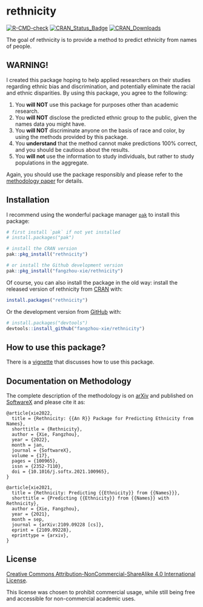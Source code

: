 
<!-- README.md is generated from README.Rmd. Please edit that file -->
<!-- # ```{r, echo = FALSE, results = "hide", message = FALSE} -->
<!-- # suppressMessages(library(badger)) -->
<!-- # ``` -->

# rethnicity

<!-- badges: start -->
<!-- # ```{r, echo = FALSE, results = "asis"} -->
<!-- # cat( -->
<!-- #   badge_cran_release("rethnicity", "green"), -->
<!-- #   badge_cran_download("rethnicity", "grand-total", "green"), -->
<!-- #   badge_cran_checks("rethnicity"), -->
<!-- #   badge_last_commit("fangzhou-xie/rethnicity") -->
<!-- # ) -->
<!-- # ``` -->

[![R-CMD-check](https://github.com/fangzhou-xie/rethnicity/actions/workflows/R-CMD-check.yaml/badge.svg)](https://github.com/fangzhou-xie/rethnicity/actions/workflows/R-CMD-check.yaml)
[![CRAN_Status_Badge](http://www.r-pkg.org/badges/version/rethnicity)](https://CRAN.R-project.org/package=rethnicity)
[![CRAN_Downloads](http://cranlogs.r-pkg.org/badges/grand-total/rethnicity)](https://CRAN.R-project.org/package=rethnicity)
<!-- [![License: MIT](https://img.shields.io/badge/License-MIT-yellow.svg)](https://opensource.org/licenses/MIT) -->
<!-- badges: end -->

The goal of rethnicity is to provide a method to predict ethnicity from
names of people.

## WARNING!

I created this package hoping to help applied researchers on their
studies regarding ethnic bias and discrimination, and potentially
eliminate the racial and ethnic disparities. By using this package, you
agree to the following:

1.  You **will NOT** use this package for purposes other than academic
    research.
2.  You **will NOT** disclose the predicted ethnic group to the public,
    given the names data you might have.
3.  You **will NOT** discriminate anyone on the basis of race and color,
    by using the methods provided by this package.
4.  You **understand** that the method cannot make predictions 100%
    correct, and you should be cautious about the results.
5.  You **will not** use the information to study individuals, but
    rather to study populations in the aggregate.

Again, you should use the package responsibly and please refer to the
[methodology paper](#documentation-on-methodology) for details.

## Installation

I recommend using the wonderful package manager
[`pak`](https://github.com/r-lib/pak) to install this package:

``` r
# first install `pak` if not yet installed
# install.packages("pak")

# install the CRAN version
pak::pkg_install("rethnicity")

# or install the Github development version
pak::pkg_install("fangzhou-xie/rethnicity")
```

Of course, you can also install the package in the old way: install the
released version of rethnicity from [CRAN](https://CRAN.R-project.org)
with:

``` r
install.packages("rethnicity")
```

Or the development version from [GitHub](https://github.com/) with:

``` r
# install.packages("devtools")
devtools::install_github("fangzhou-xie/rethnicity")
```

## How to use this package?

There is a
[vignette](https://fangzhou-xie.github.io/rethnicity/articles/introduction.html)
that discusses how to use this package.

## Documentation on Methodology

The complete description of the methodology is on
[arXiv](https://arxiv.org/abs/2109.09228) and published on
[SoftwareX](https://www.sciencedirect.com/science/article/pii/S2352711021001874)
and please cite it as:

    @article{xie2022,
      title = {Rethnicity: {{An R}} Package for Predicting Ethnicity from Names},
      shorttitle = {Rethnicity},
      author = {Xie, Fangzhou},
      year = {2022},
      month = jan,
      journal = {SoftwareX},
      volume = {17},
      pages = {100965},
      issn = {2352-7110},
      doi = {10.1016/j.softx.2021.100965},
    }

    @article{xie2021,
      title = {Rethnicity: Predicting {{Ethnicity}} from {{Names}}},
      shorttitle = {Predicting {{Ethnicity}} from {{Names}} with Rethnicity},
      author = {Xie, Fangzhou},
      year = {2021},
      month = sep,
      journal = {arXiv:2109.09228 [cs]},
      eprint = {2109.09228},
      eprinttype = {arxiv},
    }

## License

[Creative Commons Attribution-NonCommercial-ShareAlike 4.0 International
License](https://creativecommons.org/licenses/by-nc-sa/4.0/).

This license was chosen to prohibit commercial usage, while still being
free and accessible for non-commercial academic uses.
